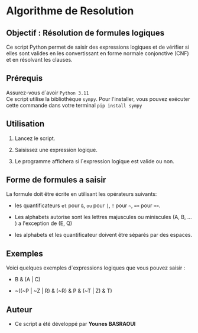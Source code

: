 # Algorithme de Resolution


## Objectif : Résolution de formules logiques

Ce script Python permet de saisir des expressions logiques et de vérifier si elles sont valides en les convertissant en forme normale conjonctive (CNF) et en résolvant les clauses.


## Prérequis

Assurez-vous d`avoir ``Python 3.11``</br>
Ce script utilise la bibliothèque ``sympy``. Pour l'installer, vous pouvez exécuter cette commande dans votre terminal ``pip install sympy``    


## Utilisation

1. Lancez le script.

2. Saisissez une expression logique. 

3. Le programme affichera si l`expression logique est valide ou non.


## Forme de formules a saisir

La formule doit être écrite en utilisant les opérateurs suivants:

 - les quantificateurs `et` pour `&`, `ou` pour `|`, `!` pour `~`, `=>` pour `>>`.

 - Les alphabets autorise sont  les lettres majuscules ou miniscules (A, B, ... ) a l'exception de (E, Q)

 - les alphabets et les quantificateur doivent  être séparés par des espaces.


## Exemples

Voici quelques exemples d`expressions logiques que vous pouvez saisir :

- B & (A | C) 

- ~((~P | ~Z | R) & (~R) & P & (~T | Z) & T)


## Auteur

 - Ce script a été développé par **Younes BASRAOUI**